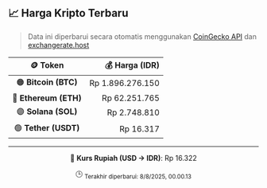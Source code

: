 

<!-- HARGA_KRIPTO -->
## 📈 Harga Kripto Terbaru

> Data ini diperbarui secara otomatis menggunakan [CoinGecko API](https://www.coingecko.com/) dan [exchangerate.host](https://exchangerate.host/)

<div align="center">

| 🪙 Token | 💰 Harga (IDR) |
|:------:|---------------:|
| 🟠 **Bitcoin (BTC)**   | Rp 1.896.276.150 |
| 🔵 **Ethereum (ETH)**  | Rp 62.251.765 |
| 🟣 **Solana (SOL)**    | Rp 2.748.810 |
| 🟢 **Tether (USDT)**   | Rp 16.317 |

---

💱 **Kurs Rupiah (USD → IDR)**: Rp 16.322

🕒 <sub>Terakhir diperbarui: 8/8/2025, 00.00.13</sub>

</div>
<!-- /HARGA_KRIPTO -->